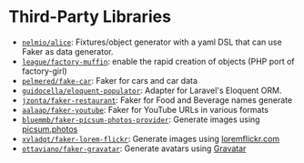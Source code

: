 # Third-Party Libraries

- [`nelmio/alice`](https://github.com/nelmio/alice): Fixtures/object generator with a yaml DSL that can use Faker as data generator.
- [`league/factory-muffin`](https://github.com/thephpleague/factory-muffin): enable the rapid creation of objects (PHP port of factory-girl)
- [`pelmered/fake-car`](https://github.com/pelmered/fake-car): Faker for cars and car data
- [`guidocella/eloquent-populator`](https://github.com/guidocella/eloquent-populator): Adapter for Laravel's Eloquent ORM.
- [`jzonta/faker-restaurant`](https://github.com/jzonta/FakerRestaurant): Faker for Food and Beverage names generate
- [`aalaap/faker-youtube`](https://github.com/aalaap/faker-youtube): Faker for YouTube URLs in various formats
- [`bluemmb/faker-picsum-photos-provider`](https://github.com/bluemmb/Faker-PicsumPhotos): Generate images using [picsum.photos](http://picsum.photos/)
- [`xvladqt/faker-lorem-flickr`](https://github.com/xvladxtremal/Faker-LoremFlickr): Generate images using [loremflickr.com](http://loremflickr.com/)
- [`ottaviano/faker-gravatar`](https://github.com/ottaviano/faker-gravatar): Generate avatars using [Gravatar](https://en.gravatar.com/site/implement/images/)
